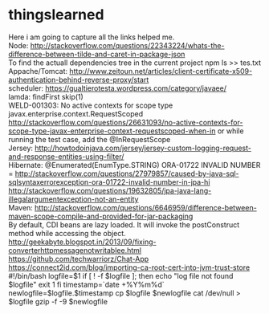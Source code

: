 # thingslearned
Here i am going to capture all the links helped me.
<br>
Node:
http://stackoverflow.com/questions/22343224/whats-the-difference-between-tilde-and-caret-in-package-json
<br>
To find the actuall dependencies tree in the current project
npm ls >> tes.txt
<br>
Appache/Tomcat:
http://www.zeitoun.net/articles/client-certificate-x509-authentication-behind-reverse-proxy/start
<br>
scheduler:
https://gualtierotesta.wordpress.com/category/javaee/
<br>
lamda:
findFirst
skip(1)
<br>
WELD-001303: No active contexts for scope type javax.enterprise.context.RequestScoped
http://stackoverflow.com/questions/26631093/no-active-contexts-for-scope-type-javax-enterprise-context-requestscoped-when-in
or 
while running the test case,
add the @InRequestScope
<br>
Jersey:
http://howtodoinjava.com/jersey/jersey-custom-logging-request-and-response-entities-using-filter/
<br>
Hibernate:
@Enumerated(EnumType.STRING) ORA-01722 INVALID NUMBER = http://stackoverflow.com/questions/27979857/caused-by-java-sql-sqlsyntaxerrorexception-ora-01722-invalid-number-in-jpa-hi
<br>
http://stackoverflow.com/questions/19632805/jpa-java-lang-illegalargumentexception-not-an-entity
<br>
Maven:
http://stackoverflow.com/questions/6646959/difference-between-maven-scope-compile-and-provided-for-jar-packaging
<br>
By default, CDI beans are lazy loaded. It will invoke the postConstruct method while accessing the object.
<br>
http://geekabyte.blogspot.in/2013/09/fixing-converterhttpmessagenotwritablee.html
<br>
https://github.com/techwarriorz/Chat-App
<br>
https://connect2id.com/blog/importing-ca-root-cert-into-jvm-trust-store
<br>
#!/bin/bash
logfile=$1
if [ ! -f $logfile ]; then
  echo "log file not found $logfile"
  exit 1
fi
timestamp=`date +%Y%m%d`
newlogfile=$logfile.$timestamp
cp $logfile $newlogfile
cat /dev/null > $logfile
gzip -f -9 $newlogfile
<br>
